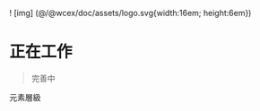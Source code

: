 <!--DESC: {"icon":"explore"} -->
! [img] (@/@wcex/doc/assets/logo.svg{width:16em; height:6em})
# 正在工作
> 完善中

元素層級